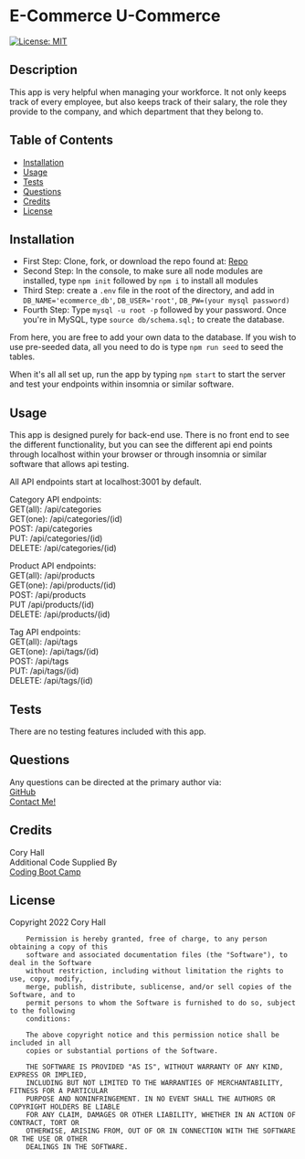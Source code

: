   # E-Commerce U-Commerce

  [![License: MIT](https://img.shields.io/badge/License-MIT-yellow.svg)](https://opensource.org/licenses/MIT)
  ## Description
  This app is very helpful when managing your workforce. It not only keeps track of every employee, but also keeps track of their salary, the role they provide to the company, and which department that they belong to.

  ## Table of Contents
  - [Installation](#installation)
  - [Usage](#usage)
  - [Tests](#tests)
  - [Questions](#questions)
  - [Credits](#credits)
  - [License](#license)

  ## Installation
  - First Step: Clone, fork, or download the repo found at: [Repo](https://github.com/cory-hall/e-commerce-u-commerce)<br>
  - Second Step: In the console, to make sure all node modules are installed, type 
  `npm init` followed by `npm i` to install all modules<br>
  - Third Step: create a `.env` file in the root of the directory, and add in    `DB_NAME='ecommerce_db'`, `DB_USER='root'`, `DB_PW=(your mysql password)`
  - Fourth Step: Type `mysql -u root -p` followed by your password. Once you're in MySQL, type `source db/schema.sql;` to create the database.

  From here, you are free to add your own data to the database. If you wish to use pre-seeded data, all you need to do is type `npm run seed` to seed the tables.

  When it's all all set up, run the app by typing `npm start` to start the server and test your endpoints within insomnia or similar software.
  
  ## Usage
  This app is designed purely for back-end use. There is no front end to see the different functionality, but you can see the different api end points through localhost within your browser or through insomnia or similar software that allows api testing.

  All API endpoints start at localhost:3001 by default.

  Category API endpoints:<br>
  GET(all): /api/categories<br>
  GET(one): /api/categories/(id)<br>
  POST: /api/categories<br>
  PUT: /api/categories/(id)<br>
  DELETE: /api/categories/(id)<br>

  Product API endpoints:<br>
  GET(all): /api/products<br>
  GET(one): /api/products/(id)<br>
  POST: /api/products<br>
  PUT /api/products/(id)<br>
  DELETE: /api/products/(id)<br>

  Tag API endpoints:<br>
  GET(all): /api/tags<br>
  GET(one): /api/tags/(id)<br>
  POST: /api/tags<br>
  PUT: /api/tags/(id)<br>
  DELETE: /api/tags/(id)<br>

  ## Tests
  There are no testing features included with this app.

  ## Questions
  Any questions can be directed at the primary author via: <br>
  [GitHub](https://github.com/cory-hall) <br>
  [Contact Me!](mailto:cory.c.hall@gmail.com)

  ## Credits
  Cory Hall<br>
  Additional Code Supplied By<br>
  [Coding Boot Camp](https://github.com/coding-boot-camp/fantastic-umbrella)

  ## License
  Copyright 2022 Cory Hall

        Permission is hereby granted, free of charge, to any person obtaining a copy of this 
        software and associated documentation files (the "Software"), to deal in the Software 
        without restriction, including without limitation the rights to use, copy, modify, 
        merge, publish, distribute, sublicense, and/or sell copies of the Software, and to 
        permit persons to whom the Software is furnished to do so, subject to the following 
        conditions:
        
        The above copyright notice and this permission notice shall be included in all 
        copies or substantial portions of the Software.
        
        THE SOFTWARE IS PROVIDED "AS IS", WITHOUT WARRANTY OF ANY KIND, EXPRESS OR IMPLIED, 
        INCLUDING BUT NOT LIMITED TO THE WARRANTIES OF MERCHANTABILITY, FITNESS FOR A PARTICULAR 
        PURPOSE AND NONINFRINGEMENT. IN NO EVENT SHALL THE AUTHORS OR COPYRIGHT HOLDERS BE LIABLE 
        FOR ANY CLAIM, DAMAGES OR OTHER LIABILITY, WHETHER IN AN ACTION OF CONTRACT, TORT OR 
        OTHERWISE, ARISING FROM, OUT OF OR IN CONNECTION WITH THE SOFTWARE OR THE USE OR OTHER 
        DEALINGS IN THE SOFTWARE.
